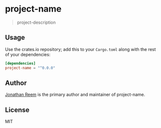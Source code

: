 # project-name

> project-description

## Usage

Use the crates.io repository; add this to your `Cargo.toml` along
with the rest of your dependencies:

```toml
[dependencies]
project-name = "^0.0.0"
```

## Author

[Jonathan Reem](https://medium.com/@jreem) is the primary author and maintainer of project-name.

## License

MIT

